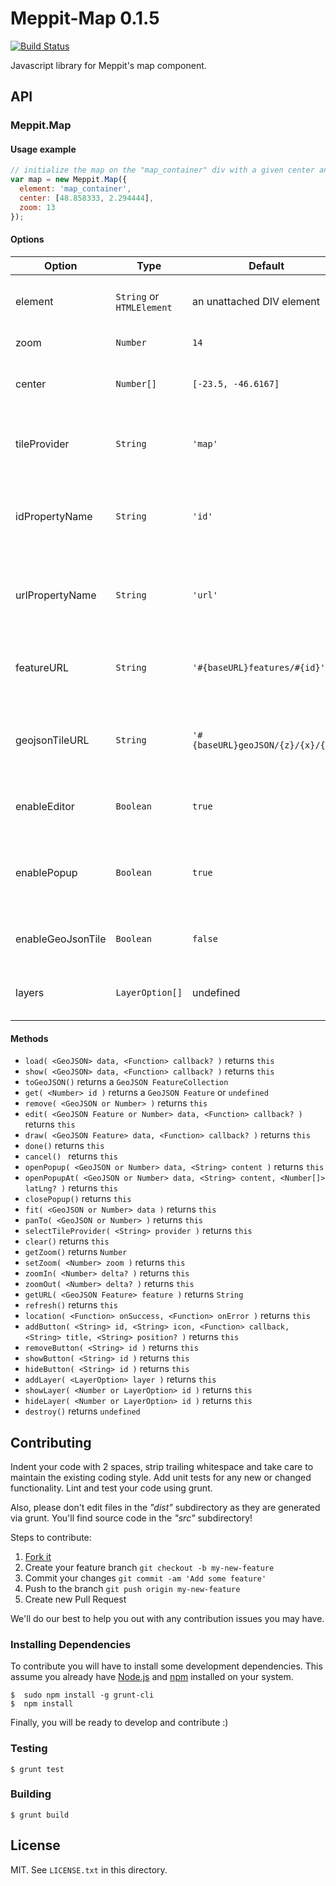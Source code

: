 # Meppit-Map 0.1.5

[![Build Status](https://travis-ci.org/it3s/meppit-map.svg)](https://travis-ci.org/it3s/meppit-map)

Javascript library for Meppit's map component.


## API

### Meppit.Map

#### Usage example

```javascript
// initialize the map on the "map_container" div with a given center and zoom
var map = new Meppit.Map({
  element: 'map_container',
  center: [48.858333, 2.294444],
  zoom: 13
});
```


#### Options

 Option | Type | Default | Description
--------|------|---------|-------------
element | `String` or `HTMLElement` | an unattached DIV element | The HTML element used to draw the map
zoom | `Number` | `14` | Initial map zoom
center | `Number[]` | `[-23.5, -46.6167]` | Initial geographical center of the map
tileProvider | `String` | `'map'` | The name of predefined tile provider the map will use
idPropertyName | `String` | `'id'` | The name of GeoJSON's features property containing the id
urlPropertyName | `String` | `'url'` | The name of GeoJSON's feature property containing the url
featureURL | `String` | `'#{baseURL}features/#{id}'` | The URL used to retrieve a feature GeoJSON
geojsonTileURL | `String` | `'#{baseURL}geoJSON/{z}/{x}/{y}'` | The URL used to retrieve features for a given tile coordinates
enableEditor | `Boolean` | `true` | Whether the features can be edited and drawn
enablePopup | `Boolean` | `true` | Whether a popup should be shown when a features is clicked
enableGeoJsonTile | `Boolean` | `false` | Whether features will be loaded automatically
layers | `LayerOption[]` | undefined | List of layers used to group features


#### Methods

 * `load( <GeoJSON> data, <Function> callback? )` returns `this`
 * `show( <GeoJSON> data, <Function> callback? )` returns `this`
 * `toGeoJSON()` returns a `GeoJSON FeatureCollection`
 * `get( <Number> id )` returns a `GeoJSON Feature` or `undefined`
 * `remove( <GeoJSON or Number> )` returns `this`
 * `edit( <GeoJSON Feature or Number> data, <Function> callback? )` returns `this`
 * `draw( <GeoJSON Feature> data, <Function> callback? )` returns `this`
 * `done()` returns `this`
 * `cancel() ` returns `this`
 * `openPopup( <GeoJSON or Number> data, <String> content )` returns `this`
 * `openPopupAt( <GeoJSON or Number> data, <String> content, <Number[]> latLng? )` returns `this`
 * `closePopup()` returns `this`
 * `fit( <GeoJSON or Number> data )` returns `this`
 * `panTo( <GeoJSON or Number> )` returns `this`
 * `selectTileProvider( <String> provider )` returns `this`
 * `clear()` returns `this`
 * `getZoom()` returns `Number`
 * `setZoom( <Number> zoom )` returns `this`
 * `zoomIn( <Number> delta? )` returns `this`
 * `zoomOut( <Number> delta? )` returns `this`
 * `getURL( <GeoJSON Feature> feature )` returns `String`
 * `refresh()` returns `this`
 * `location( <Function> onSuccess, <Function> onError )` returns `this`
 * `addButton( <String> id, <String> icon, <Function> callback, <String> title, <String> position? )` returns `this`
 * `removeButton( <String> id )` returns `this`
 * `showButton( <String> id )` returns `this`
 * `hideButton( <String> id )` returns `this`
 * `addLayer( <LayerOption> layer )` returns `this`
 * `showLayer( <Number or LayerOption> id )` returns `this`
 * `hideLayer( <Number or LayerOption> id )` returns `this`
 * `destroy()` returns `undefined`


## Contributing

Indent your code with 2 spaces, strip trailing whitespace and take care to maintain the existing coding style. Add unit tests for any new or changed functionality. Lint and test your code using grunt.

Also, please don't edit files in the _"dist"_ subdirectory as they are generated via grunt. You'll find source code in the _"src"_ subdirectory!

Steps to contribute:

1. [Fork it](https://github.com/it3s/meppit-map/fork)
2. Create your feature branch `git checkout -b my-new-feature`
3. Commit your changes `git commit -am 'Add some feature'`
4. Push to the branch `git push origin my-new-feature`
5. Create new Pull Request


We'll do our best to help you out with any contribution issues you may have.


### Installing Dependencies

To contribute you will have to install some development dependencies. This assume you already have [Node.js](http://nodejs.org) and [npm](http://www.npmjs.org) installed on your system.

```
$  sudo npm install -g grunt-cli
$  npm install
```

Finally, you will be ready to develop and contribute :)


### Testing

```
$ grunt test
```


### Building

```
$ grunt build
```


## License

MIT. See `LICENSE.txt` in this directory.
